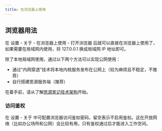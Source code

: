 ```yaml
---
title: 在浏览器上使用
---
```

## 浏览器用法

在 设置 - 关于 - 在浏览器上使用 - 打开浏览器 后就可以直接在浏览器上使用了，如果需要在局域网内使用，将 127.0.0.1 换成局域网 IP 地址即可。

除了本地局域网使用，通过以下两个方法可以实现公网使用：

* 通过“内网穿透”技术将本地内核服务发布在公网上（较为麻烦且不稳定，不推荐）
* 自行搭建思源服务端（推荐）

在着手前，请从了解[思源笔记技术架构](https://ld246.com/article/1619868273581#%E6%8A%80%E6%9C%AF%E6%9E%B6%E6%9E%84)开始。

### 访问鉴权

在 设置 - 关于 中可配置浏览器访问鉴权密码，留空表示不启用鉴权。这在开放网络（比如办公场所和公网）会比较有用，只有鉴权通过后才能进入工作空间。

